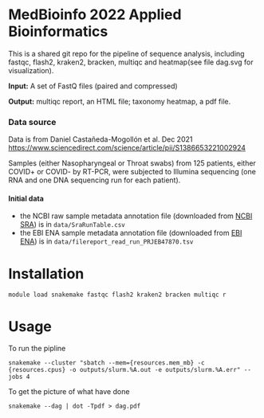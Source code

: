 # MedBioinfo 2022 Applied Bioinformatics
This is a shared git repo for the pipeline of sequence analysis, including fastqc, flash2, kraken2, bracken, multiqc and heatmap(see file dag.svg for visualization).

**Input:**	A set of FastQ files (paired and compressed)

**Output:**	multiqc report, an HTML file;
        	taxonomy heatmap, a pdf file.

### Data source

Data is from Daniel Castañeda-Mogollón et al. Dec 2021 https://www.sciencedirect.com/science/article/pii/S1386653221002924

Samples (either Nasopharyngeal or Throat swabs) from 125 patients, either COVID+ or COVID- by RT-PCR, were subjected to Illumina sequencing (one RNA and one DNA sequencing run for each patient).

#### Initial data
 - the NCBI raw sample metadata annotation file (downloaded from [NCBI SRA](https://trace.ncbi.nlm.nih.gov/Traces/study/?acc=PRJEB47870)) is in ```data/SraRunTable.csv```
 - the EBI ENA sample metadata annotation file (downloaded from [EBI ENA](https://www.ebi.ac.uk/ena/browser/view/PRJEB47870?show=reads)) is in ```data/filereport_read_run_PRJEB47870.tsv```

# Installation
```
module load snakemake fastqc flash2 kraken2 bracken multiqc r
```

# Usage
To run the pipline
```
snakemake --cluster "sbatch --mem={resources.mem_mb} -c {resources.cpus} -o outputs/slurm.%A.out -e outputs/slurm.%A.err" --jobs 4
```
To get the picture of what have done

```
snakemake --dag | dot -Tpdf > dag.pdf
